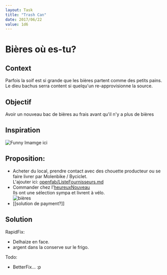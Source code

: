 ```yaml
---
layout: Task
title: "Trash Can"
date: 2017/06/22
value: 1d6
---
```


# Bières où es-tu?

## Context
Parfois la soif est si grande que les bières partent comme des petits pains. Le dieu bachus serra content si quelqu'un re-approvisionne la source.

## Objectif
Avoir un nouveau bac de bières au frais avant qu'il n'y a plus de bières

## Inspiration

![Funny Imamge ici](https://s-media-cache-ak0.pinimg.com/736x/6e/bb/e2/6ebbe26c3f62bf5d2f13a116e175feaf.jpg)

## Proposition:

- Acheter du local, prendre contact avec des chouette producteur ou se faire livrer par Molenbike / Byciclet.   
L'ajouter ici: [openfab/ListeFournisseurs.md](https://github.com/openfab-lab/openfab/blob/master/ListeFournisseurs.md)
- Commander chez l'[heureuxNouveau](http://www.lheureuxnouveau.be/fr/index)  
Ils ont une sélection sympa et livrent à vélo.  
![bières](https://user-images.githubusercontent.com/12049360/27472425-8c0404e8-57fb-11e7-8196-0a2a37e5334c.jpg)
- [[solution de payment?]] 

## Solution

RapidFix: 
- Delhaize en face. 
- argent dans la conserve sur le frigo.

Todo: 
- BetterFix... :p

